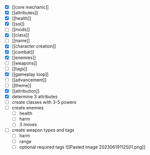 - [x] [[core mechanic]]
- [x] [[attributes]]
- [x] [[health]]
- [x] [[sol]]
- [ ] [[mods]]
- [x] [[class]]
- [ ] [[name]]
- [x] [[character creation]]
- [x] [[combat]]
- [x] [[enemies]]
- [ ] [[weapons]]
- [ ] [[tags]]
- [x] [[gameplay loop]]
- [ ] [[advancement]]
- [ ] [[theme]]
- [x] [[attribution]]
- [x] determine 3 attributes
- [ ] create classes with 3-5 powers
- [ ] create enemies
	- [ ] health
	- [ ] harm
	- [ ] 3 moves
- [ ] create weapon types and tags
	- [ ] harm
	- [ ] range
	- [ ] optional required tags
![[Pasted image 20230619112501.png]]